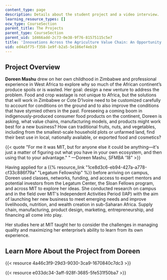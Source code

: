 ```yaml
---
content_type: page
description: Details about the student project and a video interview.
learning_resource_types: []
ocw_type: CourseSection
parent_title: The Projects
parent_type: CourseSection
parent_uid: 1d466add-2c73-0e38-9f76-81575115c5e7
title: 'Innovations Across the Agriculture Value Chain: An Opportunity for Entrepreneurs'
uid: ed4a5f75-f358-1e9f-b2a5-5e186ef4eb19
---
```


Project Overview
----------------

**Doreen Mashu** drew on her own childhood in Zimbabwe and professional experience in West Africa to explore why so much of the African continent’s produce spoils or is wasted. Her goal: design a new venture to address the problem. Food and crop wastage is not unique to Africa, but the solutions that will work in Zimbabwe or Cote D’Ivoire need to be customized carefully to account for conditions on the ground and to also improve the conditions that have stymied others in the past. Foreseeing a coming boom in indigenously-produced consumer food products on the continent, Doreen is asking, what value chains, manufacturing models, and products might work best for a new business? How can traditional fruits, nuts, and vegetables, including from the smallest-scale household plots or unfarmed land, find their best use in local, nationally available, or exported food and cosmetics?

{{< quote "For me it was MIT, but for anyone else it could be anything—it's just a matter of figuring out what you have in your own ecosystem, and then using that to your advantage." " —Doreen Mashu, SFMBA '18" >}}

Having applied for a {{% resource_link "1ce8d3c6-eb94-427a-a778-cf33c886f79a" "Legatum Fellowship" %}} before arriving on campus, Doreen used classes, networks, funding, and access to expert mentors and potential investors from the Legatum Center, the Sloan Fellows program, and across MIT to explore her ideas. She conducted research on campus and in the field over MIT's Independent Activities Period (IAP) with the aim of launching her new business to meet emerging needs and improve livelihoods, nutrition, and wealth creation in sub-Saharan Africa. Supply chain, manufacturing, product design, marketing, entrepreneurship, and financing all come into play.

Her studies here at MIT taught her to consider the challenges in managing quality and maximizing her enterprise’s ability to learn from its own experience.

Learn More About the Project from Doreen
----------------------------------------

{{< resource 4a46c3f9-29d3-9030-3ca9-1670840c7dc3 >}}

{{< resource e033dc34-3aff-928f-3685-5fe531f50ba7 >}}